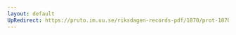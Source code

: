 ```yaml
---
layout: default
UpRedirect: https://pruto.im.uu.se/riksdagen-records-pdf/1870/prot-1870--ak--301/prot-1870--ak--301_001.pdf
---
```

